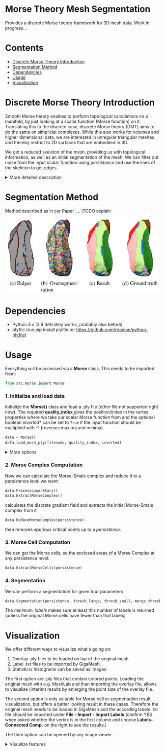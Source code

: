 # Morse Theory Mesh Segmentation

Provides a discrete Morse theory framework for 3D mesh data. Work in progress...

# Contents
- [Discrete Morse Theory Introduction](#discrete-morse-theory-introduction)
- [Segmentation Method](#segmentation-method)
- [Dependencies](#dependencies)
- [Usage](#usage)
- [Visualization](#visualization)
# Discrete Morse Theory Introduction

Smooth Morse theory enables to perform topological calculations on a manifold, by just looking at a scalar function (Morse function) on it. Translating this to the discrete case, discrete Morse theory (DMT) aims to do the same on simplicial complexes. While this also works for volumes and higher dimensional data, we are interested in unregular triangular meshes and thereby restrict to 2D surfaces that are embedded in 3D. 

We get a reduced skeleton of the mesh, providing us with topological information, as well as an initial segmentation of the mesh. We can filter out noise from the input scalar function using *persistence* and use the lines of the skeleton to get edges.

<details>
  <summary>More detailed description</summary>

## Setup

Looking at the gradient of the scalar function we get minima, saddle points and maxima, also called critical points, on our surface and we can connect them with lines by following the flow or steepest descent of the gradient. These extremal lines are also called Separatrices and give adjacency information between the critical points.

## Morse-Smale Complex

We get a Morse-Smale complex, which represents the topology of the underlying mesh, by taking the critical points of their respective dimension for the chain groups and the adjacency information as boundary operator. Further the separatrices span a skeleton on the mesh, which leads to separated areas of the mesh enclosed by separatrices. These cells are called Morse cells and give a first segmentation of the mesh.

<img src="./pictures/MSComplexMorsecell_arrows.png"  width="300">

## Noise Reduction
\TODO explain persistence and cancellation

<img src="./pictures/MSComplex_cancelled_arrows_onered_better.png"  width="300">


## Edge Detection
</details>

# Segmentation Method
Method described as in our Paper .... \TODO explain

<img src="./pictures/DMT_Segmentation_Pipeline_art_31.png"  width="500">

# Dependencies

- Python 3.x (3.9 definitely works, probably also before)
- plyfile (run pip install plyfile or: https://github.com/dranjan/python-plyfile)
 
 # Usage

Everything will be accessed via a **Morse** class. This needs to be imported from:

```python
from src.morse import Morse
```

### 1. Initialize and load data
Initialize the **Morse()** class and load a .ply file (other file not supported right now). The required **quality_index** gives the position/index in the vertex properties where we take our scalar Morse function from and the optional boolean *inverted** can be set to `True` if the input function should be multiplied with -1 (reverses maxima and minima).

```python
data = Morse()
data.load_mesh_ply(filename, quality_index, inverted)
```

<details>
  <summary>More options</summary>

Can also read in a feature vector file (as generated by GigaMesh) and currently takes the maximum value in the vector for each vertex
```python
data.load_new_funvals(filename)
```
</details>

### 2. Morse Complex Computation
Now we can calculate the Morse-Smale complex and reduce it to a persistence level we want:

```python
data.ProcessLowerStars()
data.ExtractMorseComplex()
```
calculates the discrete gradient field and extracts the initial Morse-Smale complex from it

```python
data.ReduceMorseComplex(persistence)
```
then removes spurious critical points up to a *persistence*.

### 3. Morse Cell Computation
We can get the Morse cells, so the enclosed areas of a Morse Complex at any persistence level:
```python
data.ExtractMorseCells(persistence)
```

### 4. Segmentation
We can perform a segmentation for given four parameters
```python
data.Segmentation(persistence, thresh_large, thresh_small, merge_threshold, minimum_labels=3)
```
The *minimum_labels* makes sure at least this number of labels is returned (unless the original Morse cells have fewer than that labels)


# Visualization
We offer different ways to visualize what's going on: 
1. Overlay .ply files to be loaded on top of the original mesh.
2. Label .txt files to be imported by GigaMesh.
3. Statistics/ histograms can be saved as images.

The first option are .ply files that contain colored points. Loading the original mesh with e.g. MeshLab and than importing the overlay file, allows to visualize (interim) results by enlarging the point size of the overlay file.

The second option is only suitable for Morse cell or segmentation result visualization, but offers a better looking result in these cases. Therefore the original mesh needs to be loaded in GigaMesh and the according labels .txt file should be imported under **File - Import - Import Labels** (confirm YES when asked whether the vertex is in the first column and choose **Labels-Connected Comp.** on the right to see the results.)

The third option can be opened by any image viewer.

<details>
  <summary>Visualize features</summary>

## Morse Cells / Segmentation Cells

<details>
  <summary>Show</summary>

For the initial Morse Cells or the Morse cells of a reduced Morse Complex visualization can be done with overlay .ply files or label .txt files using one of the following functions: 
```python
data.plot_MorseCells_ply(persistence, filename)
data.plot_MorseCells_label_txt(persistence, filename)
```
where *filename* does not need to contain the file extension.

For segmentation results currently only the labels .txt option is available and a calculated parameter combination can be visulaized by:
```python
data.plot_Segmentation_label_txt(persistence, thresh_large, thresh_small, merge_threshold, filename)
```
</details>

## Morse Complex

<details>
  <summary>Show</summary>

A Morse complex can be visualized by an overlay .ply file as follows:
```python
data.plot_MorseComplex_ply(persistence, filename, path_color=[255,0,255], detailed=False, separate_points_file=False)
```
This returns minima (critical vertices) as red points, saddles (critical edges) as green points in the middle of the edge and maxima (critical faces) as blue points in the center of the face. The separatrix points are by default colored pink, but can be changed using *path_color*.

The options *detailed* and *separate_points_file* refer to plotting options where a more exact and detailed Morse Complex is plotted: Instead of just giving the middle points of edges and faces as colored points, the *detailed* option allows to visualize the critical vertices, edges and faces as red points, green edges and blue triangles, while the separatrix is visualized as paths between the middle points of edges and faces or paths between edges and vertices.
Setting the *separate_points_file* to True additionally writes another .ply file containing only the red critical points, which is required for a better visualization in Meshlab.
The visualization in Meshlab for the detailed Morse complexes is a bit complicated, but you can follow these steps:
1. Load the overlay file first (if the additional points file is there, load both overlay files before the original mesh) It is important, that the overlay files are listed above the original mesh in the project!
2. For the general overlay file now use the following settings:
  - **Points:** Shading - Dot Decorator; Color - Vert; Point Size - (not too small, can be adjusted)
  - **Edges:** Shading - None; Color - Vert; Edge Width - (not too small, can be adjusted)
  - **Face:** Shading - Face; Color - Face; Back Face - Double
3. For the optional points overlay file, use the same settings, but just required for **Points**
4. Now turn on points, edges and faces on the overlay file and optionally the edges on the original mesh file to see the structure. Unfortuantely you can now see the points of each part of the separatrix as well, which does not look pleasant, but turning off the points will hide the red critical vertices. Therefore the additional points overlay can be used, to avoid this: Just turn off the points in the general overlay file and turn on only points in the points overlay file and you will get a good looking complete visualization of the Morse Complex.

This will give you a visualization as here:

<img src="./pictures/MSComplex_detailed_visualization_meshlab.png"  width="500">

</details>

## Edges

<details>
  <summary>Show</summary>

Salient edges can only be visualized as overlay .ply files as well. Using
```python
data.plot_SalientEdges_ply(filename, thresh_high, thresh_low = None)
```
gives a .ply file of optionally double thresholded salient edges. If only *thresh_high* is given, it works as if there only is one threshold. All vertices contained in strong edges will be marked as red points, weak edges as blue.
</details>

## Histograms/Statistics

<details>
  <summary>Show</summary>

There are several options to show and/or save images of histograms, persistence diagrams or other statistics. 

A persistence diagram can be obtained as follows
```python
data.plot_PersistenceDiagram(persistence=0, pointsize=4, save=False, filepath='persistenceDiagram')
```
All parameters are optional, the *persistence* parameter should make all points disappear that are closer than its value to the birth-death line of the persistence diagram.

Persistence Diagram             |  Persistence Diagram with persistence
:-------------------------:|:-------------------------:
<img src="./pictures/persistenceDiagram_original.png"  width="300"> |  <img src="./pictures/persistenceDiagram_0_04P.png"  width="300">

We can get the statistics of the separatrix persistences (includes mean, standard deviation and all values) as well as plot and/or show a histogram of their distribution
```python
statistics = data.salient_edge_statistics(nb_bins=15, log=False, save=False, filepath='histogram', show=True)
```
The *log* parameter switches the y-Axis to log scale.

We can also obtain statisctics and histograms from the function values of all vertices or specifically for the vertices making up the critical simplices of a Morse complex with given persistence
```python
statistics1 = data.funval_statistics(nb_bins=15, log=False, save=False, filepath='histogram', show=True)
statistics2 = data.critical_funval_statistics(persistence, nb_bins=15, log=False, save=False, filepath='histogram', show=True)
```
The *statistics2* returned from the second function here contains separate dictionaries with mean, standard deviation and all the values for minima, saddles and maxima.
</details>

</details>